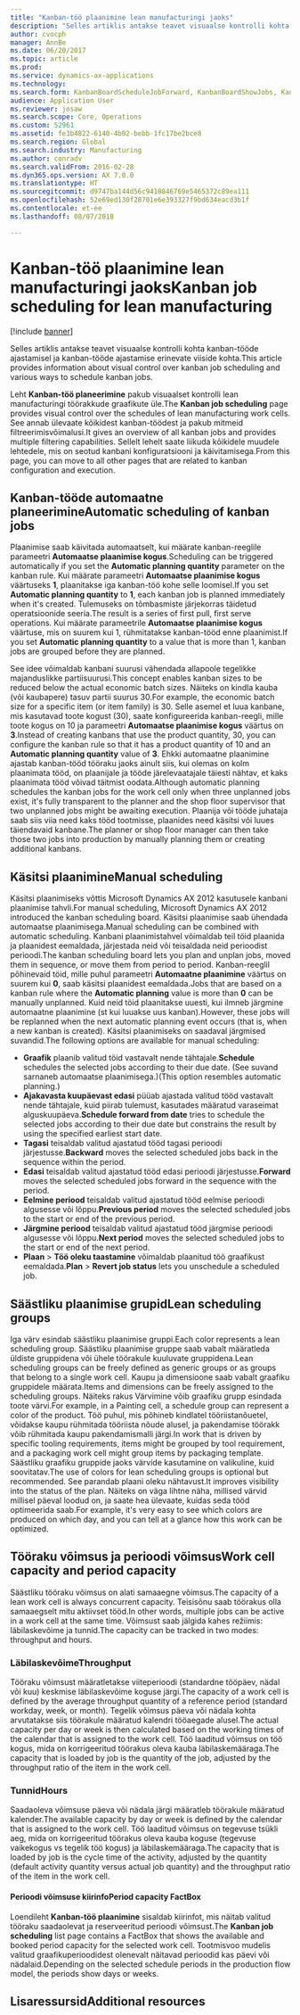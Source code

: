 ```yaml
---
title: "Kanban-töö plaanimine lean manufacturingi jaoks"
description: "Selles artiklis antakse teavet visuaalse kontrolli kohta kanban-tööde ajastamisel ja kanban-tööde ajastamise erinevate viiside kohta."
author: cvocph
manager: AnnBe
ms.date: 06/20/2017
ms.topic: article
ms.prod: 
ms.service: dynamics-ax-applications
ms.technology: 
ms.search.form: KanbanBoardScheduleJobForward, KanbanBoardShowJobs, KanbanJobSchedulingListPage
audience: Application User
ms.reviewer: josaw
ms.search.scope: Core, Operations
ms.custom: 52961
ms.assetid: fe3b4822-6140-4b02-bebb-1fc17be2bce8
ms.search.region: Global
ms.search.industry: Manufacturing
ms.author: conradv
ms.search.validFrom: 2016-02-28
ms.dyn365.ops.version: AX 7.0.0
ms.translationtype: HT
ms.sourcegitcommit: d9747ba144d56c9410846769e5465372c89ea111
ms.openlocfilehash: 52e69ed130f28701e6e393327f9bd634eacd3b1f
ms.contentlocale: et-ee
ms.lasthandoff: 08/07/2018

---
```


# <a name="kanban-job-scheduling-for-lean-manufacturing"></a><span data-ttu-id="c7f80-103">Kanban-töö plaanimine lean manufacturingi jaoks</span><span class="sxs-lookup"><span data-stu-id="c7f80-103">Kanban job scheduling for lean manufacturing</span></span>

[!include [banner](../includes/banner.md)]

<span data-ttu-id="c7f80-104">Selles artiklis antakse teavet visuaalse kontrolli kohta kanban-tööde ajastamisel ja kanban-tööde ajastamise erinevate viiside kohta.</span><span class="sxs-lookup"><span data-stu-id="c7f80-104">This article provides information about visual control over kanban job scheduling and various ways to schedule kanban jobs.</span></span>  

<span data-ttu-id="c7f80-105">Leht **Kanban-töö planeerimine** pakub visuaalset kontrolli lean manufacturingi töörakkude graafikute üle.</span><span class="sxs-lookup"><span data-stu-id="c7f80-105">The **Kanban job scheduling** page provides visual control over the schedules of lean manufacturing work cells.</span></span> <span data-ttu-id="c7f80-106">See annab ülevaate kõikidest kanban-töödest ja pakub mitmeid filtreerimisvõimalusi.</span><span class="sxs-lookup"><span data-stu-id="c7f80-106">It gives an overview of all kanban jobs and provides multiple filtering capabilities.</span></span> <span data-ttu-id="c7f80-107">Sellelt lehelt saate liikuda kõikidele muudele lehtedele, mis on seotud kanbani konfiguratsiooni ja käivitamisega.</span><span class="sxs-lookup"><span data-stu-id="c7f80-107">From this page, you can move to all other pages that are related to kanban configuration and execution.</span></span>

## <a name="automatic-scheduling-of-kanban-jobs"></a><span data-ttu-id="c7f80-108">Kanban-tööde automaatne planeerimine</span><span class="sxs-lookup"><span data-stu-id="c7f80-108">Automatic scheduling of kanban jobs</span></span>
<span data-ttu-id="c7f80-109">Plaanimise saab käivitada automaatselt, kui määrate kanban-reeglile parameetri **Automaatse plaanimise kogus**.</span><span class="sxs-lookup"><span data-stu-id="c7f80-109">Scheduling can be triggered automatically if you set the **Automatic planning quantity** parameter on the kanban rule.</span></span> <span data-ttu-id="c7f80-110">Kui määrate parameetri **Automaatse plaanimise kogus** väärtuseks **1**, plaanitakse iga kanban-töö kohe selle loomisel.</span><span class="sxs-lookup"><span data-stu-id="c7f80-110">If you set **Automatic planning quantity** to **1**, each kanban job is planned immediately when it's created.</span></span> <span data-ttu-id="c7f80-111">Tulemuseks on tõmbasmiste järjekorras täidetud operatsioonide seeria.</span><span class="sxs-lookup"><span data-stu-id="c7f80-111">The result is a series of first pull, first serve operations.</span></span> <span data-ttu-id="c7f80-112">Kui määrate parameetrile **Automaatse plaanimise kogus** väärtuse, mis on suurem kui 1, rühmitatakse kanban-tööd enne plaanimist.</span><span class="sxs-lookup"><span data-stu-id="c7f80-112">If you set **Automatic planning quantity** to a value that is more than 1, kanban jobs are grouped before they are planned.</span></span> 

<span data-ttu-id="c7f80-113">See idee võimaldab kanbani suurusi vähendada allapoole tegelikke majanduslikke partiisuurusi.</span><span class="sxs-lookup"><span data-stu-id="c7f80-113">This concept enables kanban sizes to be reduced below the actual economic batch sizes.</span></span> <span data-ttu-id="c7f80-114">Näiteks on kindla kauba (või kaubapere) tasuv partii suurus 30.</span><span class="sxs-lookup"><span data-stu-id="c7f80-114">For example, the economic batch size for a specific item (or item family) is 30.</span></span> <span data-ttu-id="c7f80-115">Selle asemel et luua kanbane, mis kasutavad toote kogust (30), saate konfigureerida kanban-reegli, mille toote kogus on 10 ja parameetri **Automaatse plaanimise kogus** väärtus on **3**.</span><span class="sxs-lookup"><span data-stu-id="c7f80-115">Instead of creating kanbans that use the product quantity, 30, you can configure the kanban rule so that it has a product quantity of 10 and an **Automatic planning quantity** value of **3**.</span></span> <span data-ttu-id="c7f80-116">Ehkki automaatne plaanimine ajastab kanban-tööd tööraku jaoks ainult siis, kui olemas on kolm plaanimata tööd, on plaanijale ja tööde järelevaatajale täiesti nähtav, et kaks plaanimata tööd võivad täitmist oodata.</span><span class="sxs-lookup"><span data-stu-id="c7f80-116">Although automatic planning schedules the kanban jobs for the work cell only when three unplanned jobs exist, it's fully transparent to the planner and the shop floor supervisor that two unplanned jobs might be awaiting execution.</span></span> <span data-ttu-id="c7f80-117">Plaanija või tööde juhataja saab siis viia need kaks tööd tootmisse, plaanides need käsitsi või luues täiendavaid kanbane.</span><span class="sxs-lookup"><span data-stu-id="c7f80-117">The planner or shop floor manager can then take those two jobs into production by manually planning them or creating additional kanbans.</span></span>

## <a name="manual-scheduling"></a><span data-ttu-id="c7f80-118">Käsitsi plaanimine</span><span class="sxs-lookup"><span data-stu-id="c7f80-118">Manual scheduling</span></span>
<span data-ttu-id="c7f80-119">Käsitsi plaanimiseks võttis Microsoft Dynamics AX 2012 kasutusele kanbani plaanimise tahvli.</span><span class="sxs-lookup"><span data-stu-id="c7f80-119">For manual scheduling, Microsoft Dynamics AX 2012 introduced the kanban scheduling board.</span></span> <span data-ttu-id="c7f80-120">Käsitsi plaanimise saab ühendada automaatse plaanimisega.</span><span class="sxs-lookup"><span data-stu-id="c7f80-120">Manual scheduling can be combined with automatic scheduling.</span></span> <span data-ttu-id="c7f80-121">Kanbani plaanimistahvel võimaldab teil töid plaanida ja plaanidest eemaldada, järjestada neid või teisaldada neid perioodist perioodi.</span><span class="sxs-lookup"><span data-stu-id="c7f80-121">The kanban scheduling board lets you plan and unplan jobs, moved them in sequence, or move them from period to period.</span></span> <span data-ttu-id="c7f80-122">Kanban-reeglil põhinevaid töid, mille puhul parameetri **Automaatne plaanimine** väärtus on suurem kui **0**, saab käsitsi plaanidest eemaldada.</span><span class="sxs-lookup"><span data-stu-id="c7f80-122">Jobs that are based on a kanban rule where the **Automatic planning** value is more than **0** can be manually unplanned.</span></span> <span data-ttu-id="c7f80-123">Kuid neid töid plaanitakse uuesti, kui ilmneb järgmine automaatne plaanimine (st kui luuakse uus kanban).</span><span class="sxs-lookup"><span data-stu-id="c7f80-123">However, these jobs will be replanned when the next automatic planning event occurs (that is, when a new kanban is created).</span></span> <span data-ttu-id="c7f80-124">Käsitsi plaanimiseks on saadaval järgmised suvandid.</span><span class="sxs-lookup"><span data-stu-id="c7f80-124">The following options are available for manual scheduling:</span></span>

-   <span data-ttu-id="c7f80-125">**Graafik** plaanib valitud töid vastavalt nende tähtajale.</span><span class="sxs-lookup"><span data-stu-id="c7f80-125">**Schedule** schedules the selected jobs according to their due date.</span></span> <span data-ttu-id="c7f80-126">(See suvand sarnaneb automaatse plaanimisega.)</span><span class="sxs-lookup"><span data-stu-id="c7f80-126">(This option resembles automatic planning.)</span></span>
-   <span data-ttu-id="c7f80-127">**Ajakavasta kuupäevast edasi** püüab ajastada valitud tööd vastavalt nende tähtajale, kuid piirab tulemust, kasutades määratud varaseimat alguskuupäeva.</span><span class="sxs-lookup"><span data-stu-id="c7f80-127">**Schedule forward from date** tries to schedule the selected jobs according to their due date but constrains the result by using the specified earliest start date.</span></span>
-   <span data-ttu-id="c7f80-128">**Tagasi** teisaldab valitud ajastatud tööd tagasi perioodi järjestusse.</span><span class="sxs-lookup"><span data-stu-id="c7f80-128">**Backward** moves the selected scheduled jobs back in the sequence within the period.</span></span>
-   <span data-ttu-id="c7f80-129">**Edasi** teisaldab valitud ajastatud tööd edasi perioodi järjestusse.</span><span class="sxs-lookup"><span data-stu-id="c7f80-129">**Forward** moves the selected scheduled jobs forward in the sequence with the period.</span></span>
-   <span data-ttu-id="c7f80-130">**Eelmine periood** teisaldab valitud ajastatud tööd eelmise perioodi algusesse või lõppu.</span><span class="sxs-lookup"><span data-stu-id="c7f80-130">**Previous period** moves the selected scheduled jobs to the start or end of the previous period.</span></span>
-   <span data-ttu-id="c7f80-131">**Järgmine periood** teisaldab valitud ajastatud tööd järgmise perioodi algusesse või lõppu.</span><span class="sxs-lookup"><span data-stu-id="c7f80-131">**Next period** moves the selected scheduled jobs to the start or end of the next period.</span></span>
-   <span data-ttu-id="c7f80-132">**Plaan** &gt; **Töö oleku taastamine** võimaldab plaanitud töö graafikust eemaldada.</span><span class="sxs-lookup"><span data-stu-id="c7f80-132">**Plan** &gt; **Revert job status** lets you unschedule a scheduled job.</span></span>

## <a name="lean-scheduling-groups"></a><span data-ttu-id="c7f80-133">Säästliku plaanimise grupid</span><span class="sxs-lookup"><span data-stu-id="c7f80-133">Lean scheduling groups</span></span>
<span data-ttu-id="c7f80-134">Iga värv esindab säästliku plaanimise gruppi.</span><span class="sxs-lookup"><span data-stu-id="c7f80-134">Each color represents a lean scheduling group.</span></span> <span data-ttu-id="c7f80-135">Säästliku plaanimise gruppe saab vabalt määratleda üldiste gruppidena või ühele töörakule kuuluvate gruppidena.</span><span class="sxs-lookup"><span data-stu-id="c7f80-135">Lean scheduling groups can be freely defined as generic groups or as groups that belong to a single work cell.</span></span> <span data-ttu-id="c7f80-136">Kaupu ja dimensioone saab vabalt graafiku gruppidele määrata.</span><span class="sxs-lookup"><span data-stu-id="c7f80-136">Items and dimensions can be freely assigned to the scheduling groups.</span></span> <span data-ttu-id="c7f80-137">Näiteks rakus Värvimine võib graafiku grupp esindada toote värvi.</span><span class="sxs-lookup"><span data-stu-id="c7f80-137">For example, in a Painting cell, a schedule group can represent a color of the product.</span></span> <span data-ttu-id="c7f80-138">Töö puhul, mis põhineb kindlatel tööriistanõuetel, võidakse kaupu rühmitada tööriista nõude alusel, ja pakendamise töörakk võib rühmitada kaupu pakendamismalli järgi.</span><span class="sxs-lookup"><span data-stu-id="c7f80-138">In work that is driven by specific tooling requirements, items might be grouped by tool requirement, and a packaging work cell might group items by packaging template.</span></span> <span data-ttu-id="c7f80-139">Säästliku graafiku gruppide jaoks värvide kasutamine on valikuline, kuid soovitatav.</span><span class="sxs-lookup"><span data-stu-id="c7f80-139">The use of colors for lean scheduling groups is optional but recommended.</span></span> <span data-ttu-id="c7f80-140">See parandab plaani oleku nähtavust.</span><span class="sxs-lookup"><span data-stu-id="c7f80-140">It improves visibility into the status of the plan.</span></span> <span data-ttu-id="c7f80-141">Näiteks on väga lihtne näha, millised värvid millisel päeval loodud on, ja saate hea ülevaate, kuidas seda tööd optimeerida saab.</span><span class="sxs-lookup"><span data-stu-id="c7f80-141">For example, it's very easy to see which colors are produced on which day, and you can tell at a glance how this work can be optimized.</span></span>

## <a name="work-cell-capacity-and-period-capacity"></a><span data-ttu-id="c7f80-142">Tööraku võimsus ja perioodi võimsus</span><span class="sxs-lookup"><span data-stu-id="c7f80-142">Work cell capacity and period capacity</span></span>
<span data-ttu-id="c7f80-143">Säästliku tööraku võimsus on alati samaaegne võimsus.</span><span class="sxs-lookup"><span data-stu-id="c7f80-143">The capacity of a lean work cell is always concurrent capacity.</span></span> <span data-ttu-id="c7f80-144">Teisisõnu saab töörakus olla samaaegselt mitu aktiivset tööd.</span><span class="sxs-lookup"><span data-stu-id="c7f80-144">In other words, multiple jobs can be active in a work cell at the same time.</span></span> <span data-ttu-id="c7f80-145">Võimsust saab jälgida kahes režiimis: läbilaskevõime ja tunnid.</span><span class="sxs-lookup"><span data-stu-id="c7f80-145">The capacity can be tracked in two modes: throughput and hours.</span></span>

### <a name="throughput"></a><span data-ttu-id="c7f80-146">Läbilaskevõime</span><span class="sxs-lookup"><span data-stu-id="c7f80-146">Throughput</span></span>

<span data-ttu-id="c7f80-147">Tööraku võimsust määratletakse viiteperioodi (standardne tööpäev, nädal või kuu) keskmise läbilaskevõime koguse järgi.</span><span class="sxs-lookup"><span data-stu-id="c7f80-147">The capacity of a work cell is defined by the average throughput quantity of a reference period (standard workday, week, or month).</span></span> <span data-ttu-id="c7f80-148">Tegelik võimsus päeva või nädala kohta arvutatakse siis töörakule määratud kalendri tööaegade alusel.</span><span class="sxs-lookup"><span data-stu-id="c7f80-148">The actual capacity per day or week is then calculated based on the working times of the calendar that is assigned to the work cell.</span></span> <span data-ttu-id="c7f80-149">Töö laaditud võimsus on töö kogus, mida on korrigeeritud töörakus oleva kauba läbilaskemääraga.</span><span class="sxs-lookup"><span data-stu-id="c7f80-149">The capacity that is loaded by job is the quantity of the job, adjusted by the throughput ratio of the item in the work cell.</span></span>

### <a name="hours"></a><span data-ttu-id="c7f80-150">Tunnid</span><span class="sxs-lookup"><span data-stu-id="c7f80-150">Hours</span></span>

<span data-ttu-id="c7f80-151">Saadaoleva võimsuse päeva või nädala järgi määratleb töörakule määratud kalender.</span><span class="sxs-lookup"><span data-stu-id="c7f80-151">The available capacity by day or week is defined by the calendar that is assigned to the work cell.</span></span> <span data-ttu-id="c7f80-152">Töö laaditud võimsus on tegevuse tsükli aeg, mida on korrigeeritud töörakus oleva kauba koguse (tegevuse vaikekogus vs tegelik töö kogus) ja läbilaskemääraga.</span><span class="sxs-lookup"><span data-stu-id="c7f80-152">The capacity that is loaded by job is the cycle time of the activity, adjusted by the quantity (default activity quantity versus actual job quantity) and the throughput ratio of the item in the work cell.</span></span>

#### <a name="period-capacity-factbox"></a><span data-ttu-id="c7f80-153">Perioodi võimsuse kiirinfo</span><span class="sxs-lookup"><span data-stu-id="c7f80-153">Period capacity FactBox</span></span>

<span data-ttu-id="c7f80-154">Loendileht **Kanban-töö plaanimine** sisaldab kiirinfot, mis näitab valitud tööraku saadaolevat ja reserveeritud perioodi võimsust.</span><span class="sxs-lookup"><span data-stu-id="c7f80-154">The **Kanban job scheduling** list page contains a FactBox that shows the available and booked period capacity for the selected work cell.</span></span> <span data-ttu-id="c7f80-155">Tootmisvoo mudelis valitud graafikuperioodidest olenevalt näitavad perioodid kas päevi või nädalaid.</span><span class="sxs-lookup"><span data-stu-id="c7f80-155">Depending on the selected schedule periods in the production flow model, the periods show days or weeks.</span></span>

<a name="additional-resources"></a><span data-ttu-id="c7f80-156">Lisaressursid</span><span class="sxs-lookup"><span data-stu-id="c7f80-156">Additional resources</span></span>
--------




